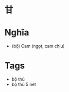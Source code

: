 # 甘

# Nghĩa
* (bộ) Cam (ngọt, cam chịu)

# Tags
* bộ thủ
*  bộ thủ 5 nét

<script>window.HANZI_FIELD='甘';</script>
